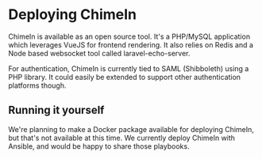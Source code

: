 # Deploying ChimeIn

ChimeIn is available as an open source tool. It's a PHP/MySQL application which leverages VueJS for frontend rendering. It also relies on Redis and a Node based websocket tool called laravel-echo-server.

For authentication, ChimeIn is currently tied to SAML (Shibboleth) using a PHP library. It could easily be extended to support other authentication platforms though.

## Running it yourself

We're planning to make a Docker package available for deploying ChimeIn, but that's not available at this time. We currently deploy ChimeIn with Ansible, and would be happy to share those playbooks.
